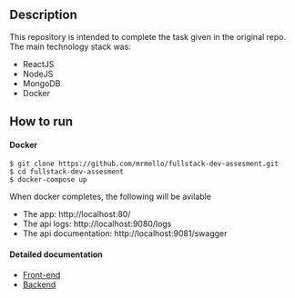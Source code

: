 Description
----------

This repository is intended to complete the task given in the original repo.
The main technology stack was:
 - ReactJS
 - NodeJS
 - MongoDB
 - Docker

How to run
----------

#### Docker

 `$ git clone https://github.com/mrmello/fullstack-dev-assesment.git`  
 `$ cd fullstack-dev-assesment`  
 `$ docker-compose up `  

When docker completes, the following will be avilable
 - The app: http://localhost:80/
 - The api logs: http://localhost:9080/logs
 - The api documentation: http://localhost:9081/swagger

 #### Detailed documentation
  - [Front-end](app/)
  - [Backend](server/)
